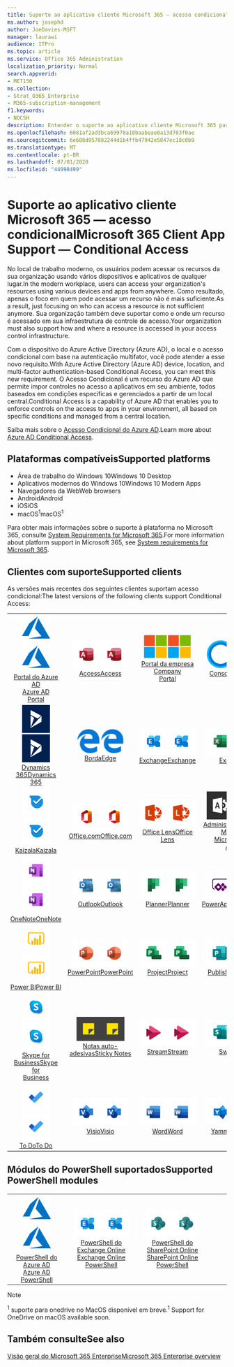 ```yaml
---
title: Suporte ao aplicativo cliente Microsoft 365 — acesso condicional
ms.author: josephd
author: JoeDavies-MSFT
manager: laurawi
audience: ITPro
ms.topic: article
ms.service: Office 365 Administration
localization_priority: Normal
search.appverid:
- MET150
ms.collection:
- Strat_O365_Enterprise
- M365-subscription-management
f1.keywords:
- NOCSH
description: Entender o suporte ao aplicativo cliente Microsoft 365 para acesso condicional
ms.openlocfilehash: 6081af2ad3bca69978a10baabeae0a13d783f0ae
ms.sourcegitcommit: 6e608d957082244d1b4ffb47942e5847ec18c0b9
ms.translationtype: MT
ms.contentlocale: pt-BR
ms.lasthandoff: 07/01/2020
ms.locfileid: "44998499"
---
```

# <a name="microsoft-365-client-app-support--conditional-access"></a><span data-ttu-id="e23a9-103">Suporte ao aplicativo cliente Microsoft 365 — acesso condicional</span><span class="sxs-lookup"><span data-stu-id="e23a9-103">Microsoft 365 Client App Support — Conditional Access</span></span>

<span data-ttu-id="e23a9-104">No local de trabalho moderno, os usuários podem acessar os recursos da sua organização usando vários dispositivos e aplicativos de qualquer lugar.</span><span class="sxs-lookup"><span data-stu-id="e23a9-104">In the modern workplace, users can access your organization's resources using various devices and apps from anywhere.</span></span> <span data-ttu-id="e23a9-105">Como resultado, apenas o foco em quem pode acessar um recurso não é mais suficiente.</span><span class="sxs-lookup"><span data-stu-id="e23a9-105">As a result, just focusing on who can access a resource is not sufficient anymore.</span></span> <span data-ttu-id="e23a9-106">Sua organização também deve suportar como e onde um recurso é acessado em sua infraestrutura de controle de acesso.</span><span class="sxs-lookup"><span data-stu-id="e23a9-106">Your organization must also support how and where a resource is accessed in your access control infrastructure.</span></span>

<span data-ttu-id="e23a9-107">Com o dispositivo do Azure Active Directory (Azure AD), o local e o acesso condicional com base na autenticação multifator, você pode atender a esse novo requisito.</span><span class="sxs-lookup"><span data-stu-id="e23a9-107">With Azure Active Directory (Azure AD) device, location, and multi-factor authentication-based Conditional Access, you can meet this new requirement.</span></span> <span data-ttu-id="e23a9-108">O Acesso Condicional é um recurso do Azure AD que permite impor controles no acesso a aplicativos em seu ambiente, todos baseados em condições específicas e gerenciados a partir de um local central.</span><span class="sxs-lookup"><span data-stu-id="e23a9-108">Conditional Access is a capability of Azure AD that enables you to enforce controls on the access to apps in your environment, all based on specific conditions and managed from a central location.</span></span>

<span data-ttu-id="e23a9-109">Saiba mais sobre o [Acesso Condicional do Azure AD](https://docs.microsoft.com/azure/active-directory/conditional-access/).</span><span class="sxs-lookup"><span data-stu-id="e23a9-109">Learn more about [Azure AD Conditional Access](https://docs.microsoft.com/azure/active-directory/conditional-access/).</span></span>

## <a name="supported-platforms"></a><span data-ttu-id="e23a9-110">Plataformas compatíveis</span><span class="sxs-lookup"><span data-stu-id="e23a9-110">Supported platforms</span></span>

 - <span data-ttu-id="e23a9-111">Área de trabalho do Windows 10</span><span class="sxs-lookup"><span data-stu-id="e23a9-111">Windows 10 Desktop</span></span>
 - <span data-ttu-id="e23a9-112">Aplicativos modernos do Windows 10</span><span class="sxs-lookup"><span data-stu-id="e23a9-112">Windows 10 Modern Apps</span></span>
 - <span data-ttu-id="e23a9-113">Navegadores da Web</span><span class="sxs-lookup"><span data-stu-id="e23a9-113">Web browsers</span></span>
 - <span data-ttu-id="e23a9-114">Android</span><span class="sxs-lookup"><span data-stu-id="e23a9-114">Android</span></span>
 - <span data-ttu-id="e23a9-115">iOS</span><span class="sxs-lookup"><span data-stu-id="e23a9-115">iOS</span></span>
 - <span data-ttu-id="e23a9-116">macOS<sup>1</sup></span><span class="sxs-lookup"><span data-stu-id="e23a9-116">macOS<sup>1</sup></span></span>

<span data-ttu-id="e23a9-117">Para obter mais informações sobre o suporte à plataforma no Microsoft 365, consulte [System Requirements for Microsoft 365](https://products.office.com/office-system-requirements).</span><span class="sxs-lookup"><span data-stu-id="e23a9-117">For more information about platform support in Microsoft 365, see [System requirements for Microsoft 365](https://products.office.com/office-system-requirements).</span></span>

## <a name="supported-clients"></a><span data-ttu-id="e23a9-118">Clientes com suporte</span><span class="sxs-lookup"><span data-stu-id="e23a9-118">Supported clients</span></span>

<span data-ttu-id="e23a9-119">As versões mais recentes dos seguintes clientes suportam acesso condicional:</span><span class="sxs-lookup"><span data-stu-id="e23a9-119">The latest versions of the following clients support Conditional Access:</span></span>

| | | | | | |
|:---:|:---:|:---:|:---:|:---:|:---:|
| <span data-ttu-id="e23a9-120">![Ícone do Azure](media/o365-azure-64x64.png)</span><span class="sxs-lookup"><span data-stu-id="e23a9-120">![Azure icon](media/o365-azure-64x64.png)</span></span> <br> [<span data-ttu-id="e23a9-121">Portal do Azure AD <br></span><span class="sxs-lookup"><span data-stu-id="e23a9-121">Azure AD <br> Portal </span></span>](https://azure.microsoft.com/features/azure-portal/) | <span data-ttu-id="e23a9-122">![Ícone do Access](media/o365-access-64x64.png)</span><span class="sxs-lookup"><span data-stu-id="e23a9-122">![Access icon](media/o365-access-64x64.png)</span></span> <br> [<span data-ttu-id="e23a9-123">Access</span><span class="sxs-lookup"><span data-stu-id="e23a9-123">Access</span></span>](https://products.office.com/access) | <span data-ttu-id="e23a9-124">![Ícone do portal da empresa](media/o365-microsoft-64x64.png)</span><span class="sxs-lookup"><span data-stu-id="e23a9-124">![Company portal icon](media/o365-microsoft-64x64.png)</span></span> <br> [<span data-ttu-id="e23a9-125">Portal da empresa <br></span><span class="sxs-lookup"><span data-stu-id="e23a9-125">Company <br> Portal </span></span>](https://docs.microsoft.com/intune-user-help/sign-in-to-the-company-portal)  | <span data-ttu-id="e23a9-126">![Ícone da Cortana](media/o365-cortana-64x64.png)</span><span class="sxs-lookup"><span data-stu-id="e23a9-126">![Cortana icon](media/o365-cortana-64x64.png)</span></span> <br> [<span data-ttu-id="e23a9-127">Consome</span><span class="sxs-lookup"><span data-stu-id="e23a9-127">Cortana</span></span>](https://www.microsoft.com/cortana) | <span data-ttu-id="e23a9-128">![Ícone do Delve](media/o365-delve-64x64.png)</span><span class="sxs-lookup"><span data-stu-id="e23a9-128">![Delve icon](media/o365-delve-64x64.png)</span></span> <br> [<span data-ttu-id="e23a9-129">Delve</span><span class="sxs-lookup"><span data-stu-id="e23a9-129">Delve</span></span>](https://products.office.com/business/intelligent-search) 
| <span data-ttu-id="e23a9-130">![Ícone do Dynamics 365](media/o365-dynamics365-64x64.png)</span><span class="sxs-lookup"><span data-stu-id="e23a9-130">![Dynamics 365 icon](media/o365-dynamics365-64x64.png)</span></span> <br> [<span data-ttu-id="e23a9-131">Dynamics 365</span><span class="sxs-lookup"><span data-stu-id="e23a9-131">Dynamics 365</span></span>](https://dynamics.microsoft.com) | <span data-ttu-id="e23a9-132">![Ícone de borda](media/o365-edge-64x64.png)</span><span class="sxs-lookup"><span data-stu-id="e23a9-132">![Edge icon](media/o365-edge-64x64.png)</span></span> <br> [<span data-ttu-id="e23a9-133">Borda</span><span class="sxs-lookup"><span data-stu-id="e23a9-133">Edge</span></span>](https://www.microsoft.com/windows/microsoft-edge) | <span data-ttu-id="e23a9-134">![Ícone do Exchange](media/o365-exchange-64x64.png)</span><span class="sxs-lookup"><span data-stu-id="e23a9-134">![Exchange icon](media/o365-exchange-64x64.png)</span></span> <br> [<span data-ttu-id="e23a9-135">Exchange</span><span class="sxs-lookup"><span data-stu-id="e23a9-135">Exchange</span></span>](https://products.office.com/exchange/exchange-online) | <span data-ttu-id="e23a9-136">![Ícone do Excel](media/o365-excel-64x64.png)</span><span class="sxs-lookup"><span data-stu-id="e23a9-136">![Excel icon](media/o365-excel-64x64.png)</span></span> <br> [<span data-ttu-id="e23a9-137">Excel</span><span class="sxs-lookup"><span data-stu-id="e23a9-137">Excel</span></span>](https://products.office.com/excel) | <span data-ttu-id="e23a9-138">![Ícone do Forms](media/o365-forms-64x64.png)</span><span class="sxs-lookup"><span data-stu-id="e23a9-138">![Forms icon](media/o365-forms-64x64.png)</span></span> <br> [<span data-ttu-id="e23a9-139">Forms</span><span class="sxs-lookup"><span data-stu-id="e23a9-139">Forms</span></span>](https://flow.microsoft.com/connectors/shared_microsoftforms/microsoft-forms/) 
| <span data-ttu-id="e23a9-140">![Ícone do Kaizala](media/o365-kaizala-64x64.png)</span><span class="sxs-lookup"><span data-stu-id="e23a9-140">![Kaizala icon](media/o365-kaizala-64x64.png)</span></span> <br> [<span data-ttu-id="e23a9-141">Kaizala</span><span class="sxs-lookup"><span data-stu-id="e23a9-141">Kaizala</span></span>](https://products.office.com/en/business/microsoft-kaizala) | <span data-ttu-id="e23a9-142">![Ícone de Office.com](media/o365-office-64x64.png)</span><span class="sxs-lookup"><span data-stu-id="e23a9-142">![Office.com icon](media/o365-office-64x64.png)</span></span> <br> [<span data-ttu-id="e23a9-143">Office.com</span><span class="sxs-lookup"><span data-stu-id="e23a9-143">Office.com</span></span>](https://www.office.com/) | <span data-ttu-id="e23a9-144">![Ícone de lente](media/o365-lens-64x64.png)</span><span class="sxs-lookup"><span data-stu-id="e23a9-144">![Lens icon](media/o365-lens-64x64.png)</span></span> <br> [<span data-ttu-id="e23a9-145">Office Lens</span><span class="sxs-lookup"><span data-stu-id="e23a9-145">Office Lens</span></span>](https://www.microsoft.com/p/office-lens/9wzdncrfj3t8?activetab=pivot%3Aoverviewtab) | <span data-ttu-id="e23a9-146">![Ícone de administração do Office 365](media/o365-o365admin-64x64.png)</span><span class="sxs-lookup"><span data-stu-id="e23a9-146">![Office 365 Admin icon](media/o365-o365admin-64x64.png)</span></span> <br> [<span data-ttu-id="e23a9-147">Administrador 365 da Microsoft <br></span><span class="sxs-lookup"><span data-stu-id="e23a9-147">Microsoft 365 <br> Admin</span></span>](https://products.office.com/business/manage-office-365-admin-app) | <span data-ttu-id="e23a9-148">![Ícone do OneDrive for Business](media/o365-OneDrive-64x64.png)</span><span class="sxs-lookup"><span data-stu-id="e23a9-148">![OneDrive for Business icon](media/o365-OneDrive-64x64.png)</span></span> <br> [<span data-ttu-id="e23a9-149">OneDrive<sup>1</sup></span><span class="sxs-lookup"><span data-stu-id="e23a9-149">OneDrive<sup>1</sup></span></span>](https://products.office.com/onedrive-for-business/online-cloud-storage) 
| <span data-ttu-id="e23a9-150">![Ícone do OneNote](media/o365-OneNote-64x64.png)</span><span class="sxs-lookup"><span data-stu-id="e23a9-150">![OneNote icon](media/o365-OneNote-64x64.png)</span></span> <br> [<span data-ttu-id="e23a9-151">OneNote</span><span class="sxs-lookup"><span data-stu-id="e23a9-151">OneNote</span></span>](https://products.office.com/onenote) | <span data-ttu-id="e23a9-152">![Ícone do Outlook](media/o365-outlook-64x64.png)</span><span class="sxs-lookup"><span data-stu-id="e23a9-152">![Outlook icon](media/o365-outlook-64x64.png)</span></span> <br> [<span data-ttu-id="e23a9-153">Outlook</span><span class="sxs-lookup"><span data-stu-id="e23a9-153">Outlook</span></span>](https://products.office.com/outlook) | <span data-ttu-id="e23a9-154">![Ícone do Planner](media/o365-planner-64x64.png)</span><span class="sxs-lookup"><span data-stu-id="e23a9-154">![Planner icon](media/o365-planner-64x64.png)</span></span> <br> [<span data-ttu-id="e23a9-155">Planner</span><span class="sxs-lookup"><span data-stu-id="e23a9-155">Planner</span></span>](https://products.office.com/business/task-management-software) | <span data-ttu-id="e23a9-156">![Ícone do PowerApps](media/o365-powerapps-64x64.png)</span><span class="sxs-lookup"><span data-stu-id="e23a9-156">![PowerApps icon](media/o365-powerapps-64x64.png)</span></span> <br> [<span data-ttu-id="e23a9-157">PowerApps</span><span class="sxs-lookup"><span data-stu-id="e23a9-157">PowerApps</span></span>](https://powerapps.microsoft.com) | <span data-ttu-id="e23a9-158">![Ícone de automatização de energia](media/o365-flow-64x64.png)</span><span class="sxs-lookup"><span data-stu-id="e23a9-158">![Power Automate icon](media/o365-flow-64x64.png)</span></span> <br> [<span data-ttu-id="e23a9-159"><br>Automatização de energia</span><span class="sxs-lookup"><span data-stu-id="e23a9-159">Power <br> Automate</span></span>](https://flow.microsoft.com)
| <span data-ttu-id="e23a9-160">![Ícone do PowerBI](media/o365-powerbi-64x64.png)</span><span class="sxs-lookup"><span data-stu-id="e23a9-160">![PowerBI icon](media/o365-powerbi-64x64.png)</span></span> <br> [<span data-ttu-id="e23a9-161">Power BI</span><span class="sxs-lookup"><span data-stu-id="e23a9-161">Power BI</span></span>](https://powerbi.microsoft.com) | <span data-ttu-id="e23a9-162">![Ícone do PowerPoint](media/o365-powerpoint-64x64.png)</span><span class="sxs-lookup"><span data-stu-id="e23a9-162">![PowerPoint icon](media/o365-powerpoint-64x64.png)</span></span> <br> [<span data-ttu-id="e23a9-163">PowerPoint</span><span class="sxs-lookup"><span data-stu-id="e23a9-163">PowerPoint</span></span>](https://products.office.com/powerpoint) | <span data-ttu-id="e23a9-164">![Ícone do Project](media/o365-project-64x64.png)</span><span class="sxs-lookup"><span data-stu-id="e23a9-164">![Project icon](media/o365-project-64x64.png)</span></span> <br> [<span data-ttu-id="e23a9-165">Project</span><span class="sxs-lookup"><span data-stu-id="e23a9-165">Project</span></span>](https://products.office.com/project) | <span data-ttu-id="e23a9-166">![Ícone do Publisher](media/o365-publisher-64x64.png)</span><span class="sxs-lookup"><span data-stu-id="e23a9-166">![Publisher icon](media/o365-publisher-64x64.png)</span></span> <br> [<span data-ttu-id="e23a9-167">Publisher</span><span class="sxs-lookup"><span data-stu-id="e23a9-167">Publisher</span></span>](https://products.office.com/publisher) | <span data-ttu-id="e23a9-168">![Ícone do SharePoint](media/o365-sharepoint-64x64.png)</span><span class="sxs-lookup"><span data-stu-id="e23a9-168">![SharePoint icon](media/o365-sharepoint-64x64.png)</span></span> <br> [<span data-ttu-id="e23a9-169">Do</span><span class="sxs-lookup"><span data-stu-id="e23a9-169">Sharepoint</span></span>](https://products.office.com/sharepoint) 
| <span data-ttu-id="e23a9-170">![Ícone do Skype for Business](media/o365-skypeforbusiness-64x64.png)</span><span class="sxs-lookup"><span data-stu-id="e23a9-170">![Skype for Business icon](media/o365-skypeforbusiness-64x64.png)</span></span> <br> [<span data-ttu-id="e23a9-171">Skype for <br> Business</span><span class="sxs-lookup"><span data-stu-id="e23a9-171">Skype for <br> Business</span></span>](https://www.skype.com/business/) | <span data-ttu-id="e23a9-172">![Ícone de notas auto-adesivas](media/o365-stickynotes-64x64.png)</span><span class="sxs-lookup"><span data-stu-id="e23a9-172">![Sticky Notes icon](media/o365-stickynotes-64x64.png)</span></span> <br> [<span data-ttu-id="e23a9-173">Notas auto-adesivas</span><span class="sxs-lookup"><span data-stu-id="e23a9-173">Sticky Notes</span></span>](https://www.microsoft.com/p/microsoft-sticky-notes/9nblggh4qghw) | <span data-ttu-id="e23a9-174">![Ícone do Stream](media/o365-stream-64x64.png)</span><span class="sxs-lookup"><span data-stu-id="e23a9-174">![Stream icon](media/o365-stream-64x64.png)</span></span> <br> [<span data-ttu-id="e23a9-175">Stream</span><span class="sxs-lookup"><span data-stu-id="e23a9-175">Stream</span></span>](https://stream.microsoft.com) | <span data-ttu-id="e23a9-176">![Ícone do Sway](media/o365-sway-64x64.png)</span><span class="sxs-lookup"><span data-stu-id="e23a9-176">![Sway icon](media/o365-sway-64x64.png)</span></span> <br> [<span data-ttu-id="e23a9-177">Sway</span><span class="sxs-lookup"><span data-stu-id="e23a9-177">Sway</span></span>](https://sway.com) | <span data-ttu-id="e23a9-178">![Ícone do Teams](media/o365-teams-64x64.png)</span><span class="sxs-lookup"><span data-stu-id="e23a9-178">![Teams icon](media/o365-teams-64x64.png)</span></span> <br> [<span data-ttu-id="e23a9-179">Teams</span><span class="sxs-lookup"><span data-stu-id="e23a9-179">Teams</span></span>](https://products.office.com/microsoft-teams/group-chat-software) 
| <span data-ttu-id="e23a9-180">![Ícone de tarefas pendentes](media/o365-todo-64x64.png)</span><span class="sxs-lookup"><span data-stu-id="e23a9-180">![To Do icon](media/o365-todo-64x64.png)</span></span> <br> [<span data-ttu-id="e23a9-181">To Do</span><span class="sxs-lookup"><span data-stu-id="e23a9-181">To Do</span></span>](https://todo.microsoft.com) | <span data-ttu-id="e23a9-182">![Ícone do Visio](media/o365-visio-64x64.png)</span><span class="sxs-lookup"><span data-stu-id="e23a9-182">![Visio icon](media/o365-visio-64x64.png)</span></span> <br> [<span data-ttu-id="e23a9-183">Visio</span><span class="sxs-lookup"><span data-stu-id="e23a9-183">Visio</span></span>](https://products.office.com/visio/flowchart-software) | <span data-ttu-id="e23a9-184">![Ícone do Word](media/o365-word-64x64.png)</span><span class="sxs-lookup"><span data-stu-id="e23a9-184">![Word icon](media/o365-word-64x64.png)</span></span> <br> [<span data-ttu-id="e23a9-185">Word</span><span class="sxs-lookup"><span data-stu-id="e23a9-185">Word</span></span>](https://products.office.com/word) | <span data-ttu-id="e23a9-186">![Ícone do Yammer](media/o365-yammer-64x64.png)</span><span class="sxs-lookup"><span data-stu-id="e23a9-186">![Yammer icon](media/o365-yammer-64x64.png)</span></span> <br> [<span data-ttu-id="e23a9-187">Yammer</span><span class="sxs-lookup"><span data-stu-id="e23a9-187">Yammer</span></span>](https://products.office.com/yammer/yammer-overview)

## <a name="supported-powershell-modules"></a><span data-ttu-id="e23a9-188">Módulos do PowerShell suportados</span><span class="sxs-lookup"><span data-stu-id="e23a9-188">Supported PowerShell modules</span></span>

| | | | | | |
|:---:|:---:|:---:|:---:|:---:|:---:|
| <span data-ttu-id="e23a9-189">![Ícone do Azure](media/o365-azure-64x64.png)</span><span class="sxs-lookup"><span data-stu-id="e23a9-189">![Azure icon](media/o365-azure-64x64.png)</span></span> <br> [<span data-ttu-id="e23a9-190">PowerShell do Azure AD <br></span><span class="sxs-lookup"><span data-stu-id="e23a9-190">Azure AD <br> PowerShell</span></span>](https://docs.microsoft.com/powershell/azure/active-directory/overview?view=azureadps-2.0) | <span data-ttu-id="e23a9-191">![Ícone do Exchange](media/o365-exchange-64x64.png)</span><span class="sxs-lookup"><span data-stu-id="e23a9-191">![Exchange icon](media/o365-exchange-64x64.png)</span></span> <br> [<span data-ttu-id="e23a9-192">PowerShell do Exchange Online <br></span><span class="sxs-lookup"><span data-stu-id="e23a9-192">Exchange Online <br> PowerShell</span></span>](https://docs.microsoft.com/powershell/exchange/exchange-online/exchange-online-powershell?view=exchange-ps) | <span data-ttu-id="e23a9-193">![Ícone do SharePoint](media/o365-sharepoint-64x64.png)</span><span class="sxs-lookup"><span data-stu-id="e23a9-193">![SharePoint icon](media/o365-sharepoint-64x64.png)</span></span> <br> [<span data-ttu-id="e23a9-194">PowerShell do SharePoint Online <br></span><span class="sxs-lookup"><span data-stu-id="e23a9-194">SharePoint Online <br> PowerShell</span></span>](https://docs.microsoft.com/powershell/sharepoint/sharepoint-online/connect-sharepoint-online)

> [!NOTE]
> <span data-ttu-id="e23a9-195"><sup>1</sup> suporte para onedrive no MacOS disponível em breve.</span><span class="sxs-lookup"><span data-stu-id="e23a9-195"><sup>1</sup> Support for OneDrive on macOS available soon.</span></span>

## <a name="see-also"></a><span data-ttu-id="e23a9-196">Também consulte</span><span class="sxs-lookup"><span data-stu-id="e23a9-196">See also</span></span>

[<span data-ttu-id="e23a9-197">Visão geral do Microsoft 365 Enterprise</span><span class="sxs-lookup"><span data-stu-id="e23a9-197">Microsoft 365 Enterprise overview</span></span>](https://docs.microsoft.com/microsoft-365/enterprise/microsoft-365-overview)
